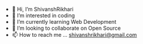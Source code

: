 - 👋 Hi, I’m ShivanshRikhari
- 👀 I’m interested in coding
- 🌱 I’m currently learning Web Development
- 💞️ I’m looking to collaborate on Open Source
- 📫 How to reach me ... shivanshrikhari@gmail.com

<!---
ShivanshRikhari/ShivanshRikhari is a ✨ special ✨ repository because its `README.md` (this file) appears on your GitHub profile.
You can click the Preview link to take a look at your changes.
--->
